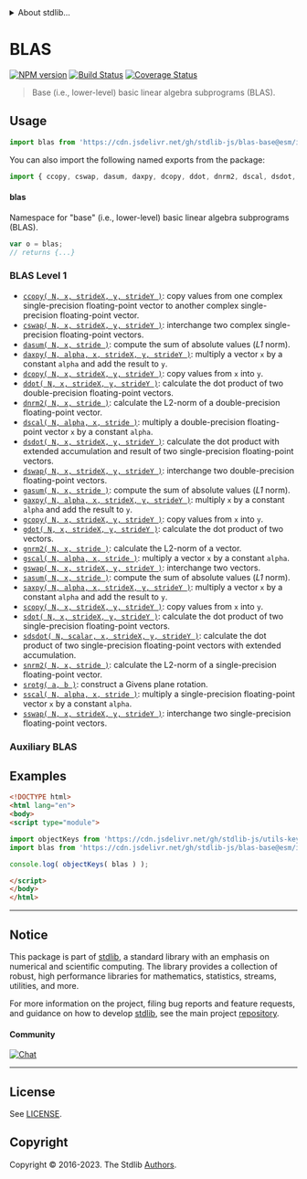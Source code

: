 <!--

@license Apache-2.0

Copyright (c) 2018 The Stdlib Authors.

Licensed under the Apache License, Version 2.0 (the "License");
you may not use this file except in compliance with the License.
You may obtain a copy of the License at

   http://www.apache.org/licenses/LICENSE-2.0

Unless required by applicable law or agreed to in writing, software
distributed under the License is distributed on an "AS IS" BASIS,
WITHOUT WARRANTIES OR CONDITIONS OF ANY KIND, either express or implied.
See the License for the specific language governing permissions and
limitations under the License.

-->


<details>
  <summary>
    About stdlib...
  </summary>
  <p>We believe in a future in which the web is a preferred environment for numerical computation. To help realize this future, we've built stdlib. stdlib is a standard library, with an emphasis on numerical and scientific computation, written in JavaScript (and C) for execution in browsers and in Node.js.</p>
  <p>The library is fully decomposable, being architected in such a way that you can swap out and mix and match APIs and functionality to cater to your exact preferences and use cases.</p>
  <p>When you use stdlib, you can be absolutely certain that you are using the most thorough, rigorous, well-written, studied, documented, tested, measured, and high-quality code out there.</p>
  <p>To join us in bringing numerical computing to the web, get started by checking us out on <a href="https://github.com/stdlib-js/stdlib">GitHub</a>, and please consider <a href="https://opencollective.com/stdlib">financially supporting stdlib</a>. We greatly appreciate your continued support!</p>
</details>

# BLAS

[![NPM version][npm-image]][npm-url] [![Build Status][test-image]][test-url] [![Coverage Status][coverage-image]][coverage-url] <!-- [![dependencies][dependencies-image]][dependencies-url] -->

> Base (i.e., lower-level) basic linear algebra subprograms (BLAS).



<section class="usage">

## Usage

```javascript
import blas from 'https://cdn.jsdelivr.net/gh/stdlib-js/blas-base@esm/index.mjs';
```

You can also import the following named exports from the package:

```javascript
import { ccopy, cswap, dasum, daxpy, dcopy, ddot, dnrm2, dscal, dsdot, dswap, gasum, gaxpy, gcopy, gdot, gnrm2, gscal, gswap, sasum, saxpy, scopy, sdot, sdsdot, snrm2, srotg, sscal, sswap } from 'https://cdn.jsdelivr.net/gh/stdlib-js/blas-base@esm/index.mjs';
```

#### blas

Namespace for "base" (i.e., lower-level) basic linear algebra subprograms (BLAS).

```javascript
var o = blas;
// returns {...}
```

### BLAS Level 1

<!-- <toc pattern="+(*asum|*axpy|*cabs|*copy|*dot*|*nrm2|*rot*|*scal|*swap)"> -->

<div class="namespace-toc">

-   <span class="signature">[`ccopy( N, x, strideX, y, strideY )`][@stdlib/blas/base/ccopy]</span><span class="delimiter">: </span><span class="description">copy values from one complex single-precision floating-point vector to another complex single-precision floating-point vector.</span>
-   <span class="signature">[`cswap( N, x, strideX, y, strideY )`][@stdlib/blas/base/cswap]</span><span class="delimiter">: </span><span class="description">interchange two complex single-precision floating-point vectors.</span>
-   <span class="signature">[`dasum( N, x, stride )`][@stdlib/blas/base/dasum]</span><span class="delimiter">: </span><span class="description">compute the sum of absolute values (_L1_ norm).</span>
-   <span class="signature">[`daxpy( N, alpha, x, strideX, y, strideY )`][@stdlib/blas/base/daxpy]</span><span class="delimiter">: </span><span class="description">multiply a vector `x` by a constant `alpha` and add the result to `y`.</span>
-   <span class="signature">[`dcopy( N, x, strideX, y, strideY )`][@stdlib/blas/base/dcopy]</span><span class="delimiter">: </span><span class="description">copy values from `x` into `y`.</span>
-   <span class="signature">[`ddot( N, x, strideX, y, strideY )`][@stdlib/blas/base/ddot]</span><span class="delimiter">: </span><span class="description">calculate the dot product of two double-precision floating-point vectors.</span>
-   <span class="signature">[`dnrm2( N, x, stride )`][@stdlib/blas/base/dnrm2]</span><span class="delimiter">: </span><span class="description">calculate the L2-norm of a double-precision floating-point vector.</span>
-   <span class="signature">[`dscal( N, alpha, x, stride )`][@stdlib/blas/base/dscal]</span><span class="delimiter">: </span><span class="description">multiply a double-precision floating-point vector `x` by a constant `alpha`.</span>
-   <span class="signature">[`dsdot( N, x, strideX, y, strideY )`][@stdlib/blas/base/dsdot]</span><span class="delimiter">: </span><span class="description">calculate the dot product with extended accumulation and result of two single-precision floating-point vectors.</span>
-   <span class="signature">[`dswap( N, x, strideX, y, strideY )`][@stdlib/blas/base/dswap]</span><span class="delimiter">: </span><span class="description">interchange two double-precision floating-point vectors.</span>
-   <span class="signature">[`gasum( N, x, stride )`][@stdlib/blas/base/gasum]</span><span class="delimiter">: </span><span class="description">compute the sum of absolute values (_L1_ norm).</span>
-   <span class="signature">[`gaxpy( N, alpha, x, strideX, y, strideY )`][@stdlib/blas/base/gaxpy]</span><span class="delimiter">: </span><span class="description">multiply `x` by a constant `alpha` and add the result to `y`.</span>
-   <span class="signature">[`gcopy( N, x, strideX, y, strideY )`][@stdlib/blas/base/gcopy]</span><span class="delimiter">: </span><span class="description">copy values from `x` into `y`.</span>
-   <span class="signature">[`gdot( N, x, strideX, y, strideY )`][@stdlib/blas/base/gdot]</span><span class="delimiter">: </span><span class="description">calculate the dot product of two vectors.</span>
-   <span class="signature">[`gnrm2( N, x, stride )`][@stdlib/blas/base/gnrm2]</span><span class="delimiter">: </span><span class="description">calculate the L2-norm of a vector.</span>
-   <span class="signature">[`gscal( N, alpha, x, stride )`][@stdlib/blas/base/gscal]</span><span class="delimiter">: </span><span class="description">multiply a vector `x` by a constant `alpha`.</span>
-   <span class="signature">[`gswap( N, x, strideX, y, strideY )`][@stdlib/blas/base/gswap]</span><span class="delimiter">: </span><span class="description">interchange two vectors.</span>
-   <span class="signature">[`sasum( N, x, stride )`][@stdlib/blas/base/sasum]</span><span class="delimiter">: </span><span class="description">compute the sum of absolute values (_L1_ norm).</span>
-   <span class="signature">[`saxpy( N, alpha, x, strideX, y, strideY )`][@stdlib/blas/base/saxpy]</span><span class="delimiter">: </span><span class="description">multiply a vector `x` by a constant `alpha` and add the result to `y`.</span>
-   <span class="signature">[`scopy( N, x, strideX, y, strideY )`][@stdlib/blas/base/scopy]</span><span class="delimiter">: </span><span class="description">copy values from `x` into `y`.</span>
-   <span class="signature">[`sdot( N, x, strideX, y, strideY )`][@stdlib/blas/base/sdot]</span><span class="delimiter">: </span><span class="description">calculate the dot product of two single-precision floating-point vectors.</span>
-   <span class="signature">[`sdsdot( N, scalar, x, strideX, y, strideY )`][@stdlib/blas/base/sdsdot]</span><span class="delimiter">: </span><span class="description">calculate the dot product of two single-precision floating-point vectors with extended accumulation.</span>
-   <span class="signature">[`snrm2( N, x, stride )`][@stdlib/blas/base/snrm2]</span><span class="delimiter">: </span><span class="description">calculate the L2-norm of a single-precision floating-point vector.</span>
-   <span class="signature">[`srotg( a, b )`][@stdlib/blas/base/srotg]</span><span class="delimiter">: </span><span class="description">construct a Givens plane rotation.</span>
-   <span class="signature">[`sscal( N, alpha, x, stride )`][@stdlib/blas/base/sscal]</span><span class="delimiter">: </span><span class="description">multiply a single-precision floating-point vector `x` by a constant `alpha`.</span>
-   <span class="signature">[`sswap( N, x, strideX, y, strideY )`][@stdlib/blas/base/sswap]</span><span class="delimiter">: </span><span class="description">interchange two single-precision floating-point vectors.</span>

</div>

<!-- </toc> -->

### Auxiliary BLAS

<!-- <toc pattern="+(*amax|*lsame|*xerbla*)"> -->



<!-- </toc> -->

</section>

<!-- /.usage -->

<section class="examples">

## Examples

<!-- TODO: better examples -->

<!-- eslint no-undef: "error" -->

```html
<!DOCTYPE html>
<html lang="en">
<body>
<script type="module">

import objectKeys from 'https://cdn.jsdelivr.net/gh/stdlib-js/utils-keys@esm/index.mjs';
import blas from 'https://cdn.jsdelivr.net/gh/stdlib-js/blas-base@esm/index.mjs';

console.log( objectKeys( blas ) );

</script>
</body>
</html>
```

</section>

<!-- /.examples -->

<!-- Section for related `stdlib` packages. Do not manually edit this section, as it is automatically populated. -->

<section class="related">

</section>

<!-- /.related -->

<!-- Section for all links. Make sure to keep an empty line after the `section` element and another before the `/section` close. -->


<section class="main-repo" >

* * *

## Notice

This package is part of [stdlib][stdlib], a standard library with an emphasis on numerical and scientific computing. The library provides a collection of robust, high performance libraries for mathematics, statistics, streams, utilities, and more.

For more information on the project, filing bug reports and feature requests, and guidance on how to develop [stdlib][stdlib], see the main project [repository][stdlib].

#### Community

[![Chat][chat-image]][chat-url]

---

## License

See [LICENSE][stdlib-license].


## Copyright

Copyright &copy; 2016-2023. The Stdlib [Authors][stdlib-authors].

</section>

<!-- /.stdlib -->

<!-- Section for all links. Make sure to keep an empty line after the `section` element and another before the `/section` close. -->

<section class="links">

[npm-image]: http://img.shields.io/npm/v/@stdlib/blas-base.svg
[npm-url]: https://npmjs.org/package/@stdlib/blas-base

[test-image]: https://github.com/stdlib-js/blas-base/actions/workflows/test.yml/badge.svg?branch=v0.1.0
[test-url]: https://github.com/stdlib-js/blas-base/actions/workflows/test.yml?query=branch:v0.1.0

[coverage-image]: https://img.shields.io/codecov/c/github/stdlib-js/blas-base/main.svg
[coverage-url]: https://codecov.io/github/stdlib-js/blas-base?branch=main

<!--

[dependencies-image]: https://img.shields.io/david/stdlib-js/blas-base.svg
[dependencies-url]: https://david-dm.org/stdlib-js/blas-base/main

-->

[chat-image]: https://img.shields.io/gitter/room/stdlib-js/stdlib.svg
[chat-url]: https://app.gitter.im/#/room/#stdlib-js_stdlib:gitter.im

[stdlib]: https://github.com/stdlib-js/stdlib

[stdlib-authors]: https://github.com/stdlib-js/stdlib/graphs/contributors

[umd]: https://github.com/umdjs/umd
[es-module]: https://developer.mozilla.org/en-US/docs/Web/JavaScript/Guide/Modules

[deno-url]: https://github.com/stdlib-js/blas-base/tree/deno
[umd-url]: https://github.com/stdlib-js/blas-base/tree/umd
[esm-url]: https://github.com/stdlib-js/blas-base/tree/esm
[branches-url]: https://github.com/stdlib-js/blas-base/blob/main/branches.md

[stdlib-license]: https://raw.githubusercontent.com/stdlib-js/blas-base/main/LICENSE

<!-- <toc-links> -->

[@stdlib/blas/base/ccopy]: https://github.com/stdlib-js/blas-base-ccopy/tree/esm

[@stdlib/blas/base/cswap]: https://github.com/stdlib-js/blas-base-cswap/tree/esm

[@stdlib/blas/base/dasum]: https://github.com/stdlib-js/blas-base-dasum/tree/esm

[@stdlib/blas/base/daxpy]: https://github.com/stdlib-js/blas-base-daxpy/tree/esm

[@stdlib/blas/base/dcopy]: https://github.com/stdlib-js/blas-base-dcopy/tree/esm

[@stdlib/blas/base/ddot]: https://github.com/stdlib-js/blas-base-ddot/tree/esm

[@stdlib/blas/base/dnrm2]: https://github.com/stdlib-js/blas-base-dnrm2/tree/esm

[@stdlib/blas/base/dscal]: https://github.com/stdlib-js/blas-base-dscal/tree/esm

[@stdlib/blas/base/dsdot]: https://github.com/stdlib-js/blas-base-dsdot/tree/esm

[@stdlib/blas/base/dswap]: https://github.com/stdlib-js/blas-base-dswap/tree/esm

[@stdlib/blas/base/gasum]: https://github.com/stdlib-js/blas-base-gasum/tree/esm

[@stdlib/blas/base/gaxpy]: https://github.com/stdlib-js/blas-base-gaxpy/tree/esm

[@stdlib/blas/base/gcopy]: https://github.com/stdlib-js/blas-base-gcopy/tree/esm

[@stdlib/blas/base/gdot]: https://github.com/stdlib-js/blas-base-gdot/tree/esm

[@stdlib/blas/base/gnrm2]: https://github.com/stdlib-js/blas-base-gnrm2/tree/esm

[@stdlib/blas/base/gscal]: https://github.com/stdlib-js/blas-base-gscal/tree/esm

[@stdlib/blas/base/gswap]: https://github.com/stdlib-js/blas-base-gswap/tree/esm

[@stdlib/blas/base/sasum]: https://github.com/stdlib-js/blas-base-sasum/tree/esm

[@stdlib/blas/base/saxpy]: https://github.com/stdlib-js/blas-base-saxpy/tree/esm

[@stdlib/blas/base/scopy]: https://github.com/stdlib-js/blas-base-scopy/tree/esm

[@stdlib/blas/base/sdot]: https://github.com/stdlib-js/blas-base-sdot/tree/esm

[@stdlib/blas/base/sdsdot]: https://github.com/stdlib-js/blas-base-sdsdot/tree/esm

[@stdlib/blas/base/snrm2]: https://github.com/stdlib-js/blas-base-snrm2/tree/esm

[@stdlib/blas/base/srotg]: https://github.com/stdlib-js/blas-base-srotg/tree/esm

[@stdlib/blas/base/sscal]: https://github.com/stdlib-js/blas-base-sscal/tree/esm

[@stdlib/blas/base/sswap]: https://github.com/stdlib-js/blas-base-sswap/tree/esm

<!-- </toc-links> -->

</section>

<!-- /.links -->
